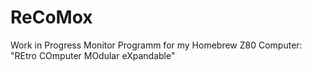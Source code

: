 # ReCoMox
Work in Progress
Monitor Programm for my Homebrew Z80 Computer: "REtro COmputer MOdular eXpandable"
